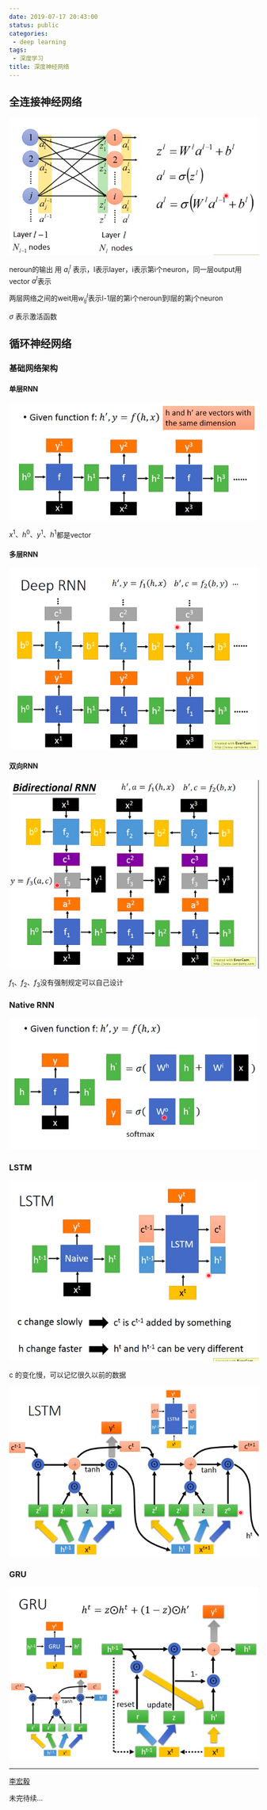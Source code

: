 ```yaml
---
date: 2019-07-17 20:43:00
status: public
categories:
 - deep learning
tags: 
 - 深度学习
title: 深度神经网络
---
```




## 全连接神经网络



![image-20190717212146770](_image/image-20190717212146770.png)

neroun的输出 用 $a_i^l$ 表示，l表示layer，i表示第i个neuron，同一层output用 vector $a^l$表示

两层网络之间的weit用$w_{ij}^l$表示l-1层的第i个neroun到l层的第j个neuron

$\sigma$ 表示激活函数





## 循环神经网络

### 基础网络架构
#### 	单层RNN

![image-20190717212624416](_image/image-20190717212624416.png)



$x^1、h^0、y^1、h^1$都是vector



#### 多层RNN

![image-20190717212857760](_image/image-20190717212857760.png)



#### 双向RNN

![image-20190717213044197](_image/image-20190717213044197.png)



$f_1、f_2、f_3$没有强制规定可以自己设计



### Native RNN

![image-20190718193150049](_image/image-20190718193150049.png)



### LSTM

![image-20190718193554332](_image/image-20190718193554332.png)



c 的变化慢，可以记忆很久以前的数据

![image-20190718200513284](_image/image-20190718200513284.png)



### GRU

![image-20190718200431803](_image/image-20190718200431803.png)



---

[李宏毅](https://www.youtube.com/watch?v=IzHoNwlCGnE&list=PLqpH5_OnJdN4dIAEL3ih6ZGIrrbEh3xJL&index=2&t=2632s)



未完待续...